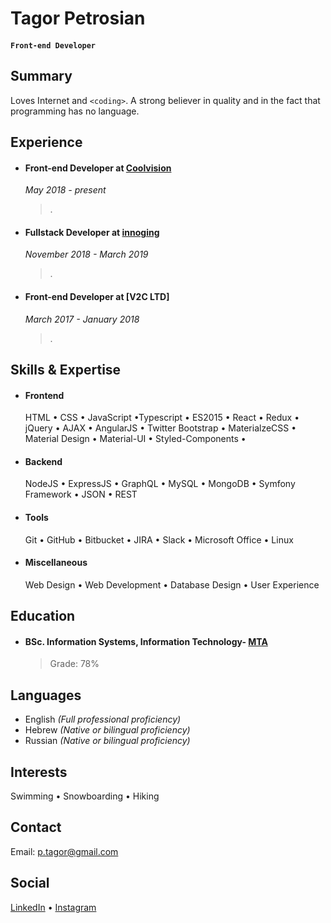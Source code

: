 # Tagor Petrosian

#### `Front-end Developer`

## Summary

Loves Internet and `<coding>`. A strong believer in quality and in the fact that programming has no language.

## Experience

- #### Front-end Developer at [Coolvision](https://www.facebook.com/pages/Coolvision/203135376370384)

  _May 2018 - present_

  > .

- #### Fullstack Developer at [innoging](https://innoging.com/)

  _November 2018 - March 2019_

  > .

- #### Front-end Developer at [V2C LTD]

  _March 2017 - January 2018_

  > .

## Skills & Expertise

- #### Frontend

  HTML &bull; CSS &bull; JavaScript &bull;Typescript &bull; ES2015 &bull; React &bull; Redux &bull; jQuery &bull; AJAX &bull; AngularJS &bull; Twitter Bootstrap &bull; MaterialzeCSS &bull; Material Design &bull; Material-UI &bull; Styled-Components &bull;

- #### Backend

  NodeJS &bull; ExpressJS &bull; GraphQL &bull; MySQL &bull; MongoDB &bull; Symfony Framework &bull; JSON &bull; REST

- #### Tools

  Git &bull; GitHub &bull; Bitbucket &bull; JIRA &bull; Slack &bull; Microsoft Office &bull; Linux

- #### Miscellaneous
  Web Design &bull; Web Development &bull; Database Design &bull; User Experience

## Education

- #### BSc. Information Systems, Information Technology- [MTA](https://www.mta.ac.il/)

  > Grade: 78%

## Languages

- English _(Full professional proficiency)_
- Hebrew _(Native or bilingual proficiency)_
- Russian _(Native or bilingual proficiency)_

## Interests

Swimming &bull; Snowboarding &bull; Hiking

## Contact

Email: [p.tagor@gmail.com](mailto:p.tagor@gmail.com)

## Social

[LinkedIn](https://www.linkedin.com/in/tagor-petrosian-a6493b7b/) &bull; [Instagram](https://www.instagram.com/p.tagor/)

